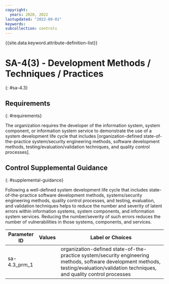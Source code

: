 ```yaml
---
copyright:
  years: 2020, 2022
lastupdated: "2022-09-01"
keywords: 
subcollection: controls
---
```



{{site.data.keyword.attribute-definition-list}}


# SA-4(3) - Development Methods / Techniques / Practices
{: #sa-4.3}

## Requirements
{: #requirements}

The organization requires the developer of the information system, system component, or information system service to demonstrate the use of a system development life cycle that includes [organization-defined state-of-the-practice system/security engineering methods, software development methods, testing/evaluation/validation techniques, and quality control processes].

## Control Supplemental Guidance
{: #supplemental-guidance}

Following a well-defined system development life cycle that includes state-of-the-practice software development methods, systems/security engineering methods, quality control processes, and testing, evaluation, and validation techniques helps to reduce the number and severity of latent errors within information systems, system components, and information system services. Reducing the number/severity of such errors reduces the number of vulnerabilities in those systems, components, and services.

| Parameter ID | Values | Label or Choices |
|---|---|---|
| sa-4.3_prm_1 |  | organization-defined state-of-the-practice system/security engineering methods, software development methods, testing/evaluation/validation techniques, and quality control processes |